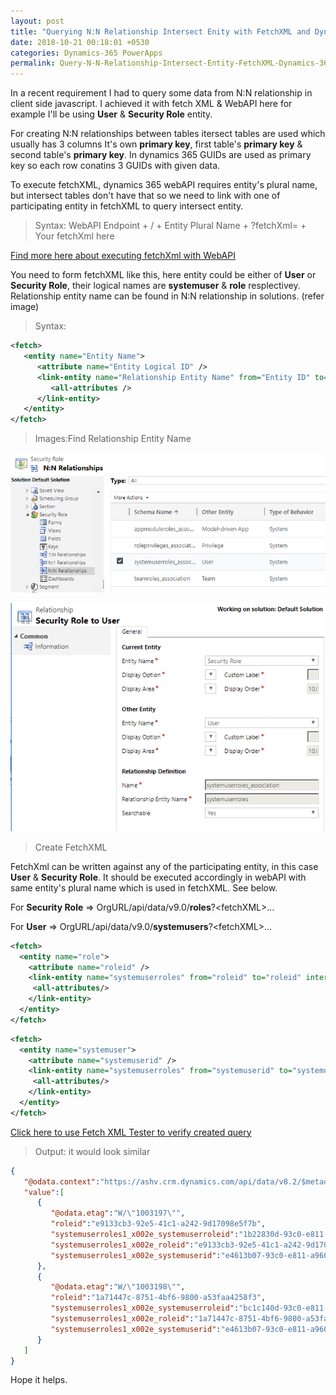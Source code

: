 ```yaml
---
layout: post
title: "Querying N:N Relationship Intersect Enity with FetchXML and Dynamics 365 WebAPI"
date: 2018-10-21 00:18:01 +0530
categories: Dynamics-365 PowerApps
permalink: Query-N-N-Relationship-Intersect-Entity-FetchXML-Dynamics-365-WebAPI
---
```


In a recent requirement I had to query some data from N:N relationship in client side javascript. I achieved it with fetch XML & WebAPI here for example I'll be using **User** & **Security Role** entity.

For creating N:N relationships between tables itersect tables are used which usually has 3 columns It's own **primary key**, first table's **primary key** & second table's **primary key**. In dynamics 365 GUIDs are used as primary key so each row conatins 3 GUIDs with given data.

To execute fetchXML, dynamics 365 webAPI requires entity's plural name, but intersect tables don't have that so we need to link with one of participating entity in fetchXML to query intersect entity.
 
> Syntax: WebAPI Endpoint + / + Entity Plural Name + ?fetchXml= + Your fetchXml here

[Find more here about executing fetchXml with WebAPI](https://www.ashishvishwakarma.com/Execute-fetchXml-WebAPI-Dynamics-365-Using-JavaScript-Example/)

You need to form fetchXML like this, here entity could be either of **User** or **Security Role**, their logical names are **systemuser** & **role** resplectivey. Relationship entity name can be found in N:N relationship in solutions. (refer image)

> Syntax:

```xml
<fetch>
   <entity name="Entity Name">
      <attribute name="Entity Logical ID" />
      <link-entity name="Relationship Entity Name" from="Entity ID" to="Entity ID" intersect="true">
         <all-attributes />
      </link-entity>
   </entity>
</fetch>
```

> Images:Find Relationship Entity Name

![N:N Relationships](assets/2018-10-21/N-N.png)

![Relationship Name](assets/2018-10-21/Relationship.png)

> Create FetchXML

FetchXml can be written against any of the participating entity, in this case **User** & **Security Role**. It should be executed accordingly in webAPI with same entity's plural name which is used in fetchXML. See below.

For **Security Role** => OrgURL/api/data/v9.0/**roles**?\<fetchXML>...

For **User** => OrgURL/api/data/v9.0/**systemusers**?\<fetchXML>...

```xml
<fetch>
  <entity name="role">
    <attribute name="roleid" />
    <link-entity name="systemuserroles" from="roleid" to="roleid" intersect="true">
     <all-attributes/>
    </link-entity>
  </entity>
</fetch>
```

```xml
<fetch>
  <entity name="systemuser">
    <attribute name="systemuserid" />
    <link-entity name="systemuserroles" from="systemuserid" to="systemuserid" intersect="true">
     <all-attributes/>
    </link-entity>
  </entity>
</fetch>
```

[Click here to use Fetch XML Tester to verify created query](https://www.ashishvishwakarma.com/FetchXmlTester/)

> Output: it would look similar

```json
{
   "@odata.context":"https://ashv.crm.dynamics.com/api/data/v8.2/$metadata#roles(roleid)",
   "value":[
      {
         "@odata.etag":"W/\"1003197\"",
         "roleid":"e9133cb3-92e5-41c1-a242-9d17098e5f7b",
         "systemuserroles1_x002e_systemuserroleid":"1b22830d-93c0-e811-a960-000d3af0375c",
         "systemuserroles1_x002e_roleid":"e9133cb3-92e5-41c1-a242-9d17098e5f7b",
         "systemuserroles1_x002e_systemuserid":"e4613b07-93c0-e811-a960-000d3af06590"
      },
      {
         "@odata.etag":"W/\"1003198\"",
         "roleid":"1a71447c-8751-4bf6-9800-a53faa4258f3",
         "systemuserroles1_x002e_systemuserroleid":"bc1c140d-93c0-e811-a962-000d3af04fc2",
         "systemuserroles1_x002e_roleid":"1a71447c-8751-4bf6-9800-a53faa4258f3",
         "systemuserroles1_x002e_systemuserid":"e4613b07-93c0-e811-a960-000d3af06590"
      }
   ]
}
```

Hope it helps.
